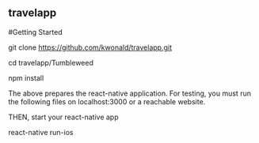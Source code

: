 ## travelapp

#Getting Started

git clone https://github.com/kwonald/travelapp.git

cd travelapp/Tumbleweed

npm install 

The above prepares the react-native application.
For testing, you must run the following files on localhost:3000 or a reachable website.


THEN, start your react-native app

react-native run-ios
